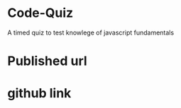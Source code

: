 # Code-Quiz
A timed quiz to test knowlege of javascript fundamentals

# Published url

# github link